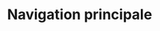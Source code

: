 ---
title: Navigation principale
layout: "layouts/documentation.njk"
eleventyNavigation:
  key: sitemenuFR
  title: Navigation principale  — à venir
  locale: fr
  parent: basicFR
  order: 2
  url: null
  hideMain: true
translationKey: "sitemenu"
permalink: false
---